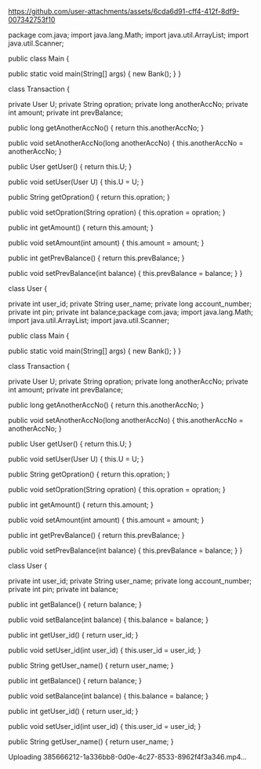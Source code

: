 

https://github.com/user-attachments/assets/6cda6d91-cff4-412f-8df9-007342753f10

package com.java;
import java.lang.Math;
import java.util.ArrayList;
import java.util.Scanner;

public class Main {

  public static void main(String[] args) {
    new Bank();
  }
}

class Transaction {

  private User U;
  private String opration;
  private long anotherAccNo;
  private int amount;
  private int prevBalance;

  public long getAnotherAccNo() {
    return this.anotherAccNo;
  }

  public void setAnotherAccNo(long anotherAccNo) {
    this.anotherAccNo = anotherAccNo;
  }

  public User getUser() {
    return this.U;
  }

  public void setUser(User U) {
    this.U = U;
  }

  public String getOpration() {
    return this.opration;
  }

  public void setOpration(String opration) {
    this.opration = opration;
  }

  public int getAmount() {
    return this.amount;
  }

  public void setAmount(int amount) {
    this.amount = amount;
  }

  public int getPrevBalance() {
    return this.prevBalance;
  }

  public void setPrevBalance(int balance) {
    this.prevBalance = balance;
  }
}

class User {

  private int user_id;
  private String user_name;
  private long account_number;
  private int pin;
  private int balance;package com.java;
import java.lang.Math;
import java.util.ArrayList;
import java.util.Scanner;

public class Main {

  public static void main(String[] args) {
    new Bank();
  }
}

class Transaction {

  private User U;
  private String opration;
  private long anotherAccNo;
  private int amount;
  private int prevBalance;

  public long getAnotherAccNo() {
    return this.anotherAccNo;
  }

  public void setAnotherAccNo(long anotherAccNo) {
    this.anotherAccNo = anotherAccNo;
  }

  public User getUser() {
    return this.U;
  }

  public void setUser(User U) {
    this.U = U;
  }

  public String getOpration() {
    return this.opration;
  }

  public void setOpration(String opration) {
    this.opration = opration;
  }

  public int getAmount() {
    return this.amount;
  }

  public void setAmount(int amount) {
    this.amount = amount;
  }

  public int getPrevBalance() {
    return this.prevBalance;
  }

  public void setPrevBalance(int balance) {
    this.prevBalance = balance;
  }
}

class User {

  private int user_id;
  private String user_name;
  private long account_number;
  private int pin;
  private int balance;

  public int getBalance() {
    return balance;
  }

  public void setBalance(int balance) {
    this.balance = balance;
  }

  public int getUser_id() {
    return user_id;
  }

  public void setUser_id(int user_id) {
    this.user_id = user_id;
  }

  public String getUser_name() {
    return user_name;
  }

  public int getBalance() {
    return balance;
  }

  public void setBalance(int balance) {
    this.balance = balance;
  }

  public int getUser_id() {
    return user_id;
  }

  public void setUser_id(int user_id) {
    this.user_id = user_id;
  }

  public String getUser_name() {
    return user_name;
  }

Uploading 385666212-1a336bb8-0d0e-4c27-8533-8962f4f3a346.mp4…

